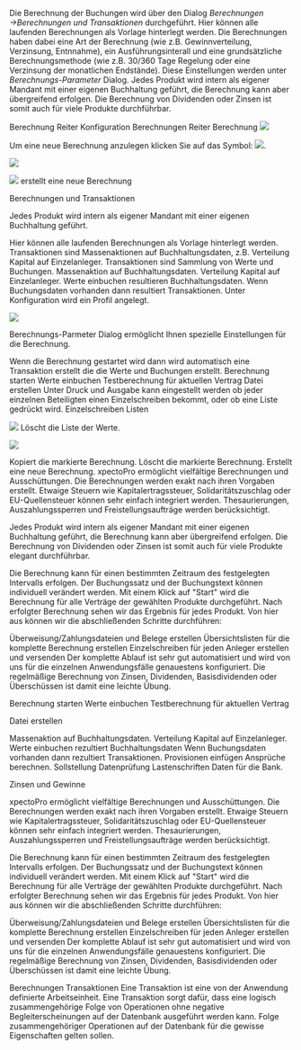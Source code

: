 Die Berechnung der Buchungen wird über den Dialog *Berechnungen →Berechnungen und Transaktionen*
durchgeführt. Hier können alle laufenden Berechnungen als Vorlage hinterlegt werden. 
Die Berechnungen haben dabei eine Art der Berechnung (wie z.B. Gewinnverteilung, Verzinsung, Entnnahme), ein Ausführungsinterall und eine grundsätzliche Berechnungsmethode (wie z.B. 30/360 Tage Regelung oder eine Verzinsung der monatlichen Endstände). Diese Einstellungen werden unter *Berechnungs-Parameter* Dialog.
 Jedes Produkt wird intern als eigener Mandant mit einer eigenen Buchhaltung geführt, die Berechnung kann aber übergreifend erfolgen. Die Berechnung von Dividenden oder Zinsen ist somit auch für viele Produkte  durchführbar.


Berechnung Reiter Konfiguration
Berechnungen Reiter Berechnung
![](http://xpecto.github.io/docs/img/img_1423558893524.png)

Um eine neue Berechnung anzulegen klicken Sie auf das Symbol: ![](http://xpecto.github.io/docs/img/img_1441117511245.png). 

![](http://xpecto.github.io/docs/img/img_1440776131894.png)


![](http://xpecto.github.io/docs/img/img_1441108798517.png) erstellt eine neue Berechnung


Berechnungen und Transaktionen

Jedes Produkt wird intern als eigener Mandant mit einer eigenen Buchhaltung geführt. 

Hier können alle laufenden Berechnungen als Vorlage hinterlegt werden. 
Transaktionen sind Massenaktionen auf Buchhaltungsdaten, z.B. Verteilung Kapital auf Einzelanleger.
Transaktionen sind Sammlung von Werte und Buchungen.
Massenaktion auf Buchhaltungsdaten. Verteilung Kapital auf Einzelanleger.
Werte einbuchen resultieren Buchhaltungsdaten.
Wenn Buchungsdaten vorhanden dann resultiert Transaktionen.
Unter Konfiguration wird ein Profil angelegt. 

![](http://xpecto.github.io/docs/img/img_1423564583240.png)

Berechnungs-Parmeter Dialog ermöglicht Ihnen spezielle Einstellungen für die Berechnung. 


Wenn die Berechnung gestartet wird dann wird automatisch eine Transaktion erstellt die die Werte und Buchungen erstellt.
Berechnung starten 
Werte einbuchen
Testberechnung für aktuellen  Vertrag
Datei erstellen
Unter Druck und Ausgabe kann eingestellt werden ob jeder einzelnen Beteiligten einen Einzelschreiben bekommt, oder ob eine Liste gedrückt wird.
Einzelschreiben
Listen

![](http://xpecto.github.io/docs/img/img_1423565283935.png)
Löscht die Liste der Werte.

![](http://xpecto.github.io/docs/img/img_1423565546161.png)

Kopiert die markierte Berechnung.
Löscht die markierte Berechnung.
Erstellt eine neue Berechnung.
xpectoPro ermöglicht vielfältige Berechnungen und Ausschüttungen. Die Berechnungen werden exakt nach ihren Vorgaben erstellt. Etwaige Steuern wie Kapitalertragssteuer, Solidaritätszuschlag oder EU-Quellensteuer können sehr einfach integriert werden. Thesaurierungen, Auszahlungssperren und Freistellungsaufträge werden berücksichtigt.

Jedes Produkt wird intern als eigener Mandant mit einer eigenen Buchhaltung geführt, die Berechnung kann aber übergreifend erfolgen. Die Berechnung von Dividenden oder Zinsen ist somit auch für viele Produkte elegant durchführbar.

Die Berechnung kann für einen bestimmten Zeitraum des festgelegten Intervalls erfolgen. Der Buchungssatz und der Buchungstext können individuell verändert werden. Mit einem Klick auf "Start" wird die Berechnung für alle Verträge der gewählten Produkte durchgeführt. Nach erfolgter Berechnung sehen wir das Ergebnis für jedes Produkt. Von hier aus können wir die abschließenden Schritte durchführen:

Überweisung/Zahlungsdateien und Belege erstellen
Übersichtslisten für die komplette Berechnung erstellen 
Einzelschreiben für jeden Anleger erstellen und versenden
Der komplette Ablauf ist sehr gut automatisiert und wird von uns für die einzelnen Anwendungsfälle genauestens konfiguriert. Die regelmäßige Berechnung von Zinsen, Dividenden, Basisdividenden oder Überschüssen ist damit eine leichte Übung.

Berechnung starten
Werte einbuchen 
Testberechnung für aktuellen Vertrag

Datei erstellen

Massenaktion auf Buchhaltungsdaten. Verteilung Kapital auf Einzelanleger.
Werte einbuchen rezultiert Buchhaltungsdaten
Wenn Buchungsdaten vorhanden dann rezultiert Transaktionen. Provisionen einfügen Ansprüche berechnen.
Sollstellung Datenprüfung Lastenschriften Daten für die Bank.


Zinsen und Gewinne

xpectoPro ermöglicht vielfältige Berechnungen und Ausschüttungen. Die Berechnungen werden exakt nach ihren Vorgaben erstellt. Etwaige Steuern wie Kapitalertragssteuer, Solidaritätszuschlag oder EU-Quellensteuer können sehr einfach integriert werden. Thesaurierungen, Auszahlungssperren und Freistellungsaufträge werden berücksichtigt.


Die Berechnung kann für einen bestimmten Zeitraum des festgelegten Intervalls erfolgen.
Der Buchungssatz und der Buchungstext können individuell verändert werden. Mit einem Klick auf "Start"
wird die Berechnung für alle Verträge der gewählten Produkte durchgeführt.
Nach erfolgter Berechnung sehen wir das Ergebnis für jedes Produkt.
Von hier aus können wir die abschließenden Schritte durchführen:

Überweisung/Zahlungsdateien und Belege erstellen Übersichtslisten für die komplette Berechnung erstellen Einzelschreiben für jeden Anleger erstellen und versenden
Der komplette Ablauf ist sehr gut automatisiert und wird von uns für die einzelnen
Anwendungsfälle genauestens konfiguriert. Die regelmäßige Berechnung von
Zinsen, Dividenden, Basisdividenden oder Überschüssen ist damit eine leichte Übung.

Berechnungen Transaktionen Eine Transaktion ist eine von der Anwendung definierte Arbeitseinheit. Eine Transaktion sorgt dafür, dass eine logisch zusammengehörige Folge von Operationen ohne negative Begleiterscheinungen auf der Datenbank ausgeführt werden kann. Folge zusammengehöriger Operationen  auf der Datenbank für die gewisse Eigenschaften gelten sollen.